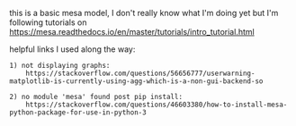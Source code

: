 this is a basic mesa model, I don't really know what I'm doing yet but I'm following tutorials on https://mesa.readthedocs.io/en/master/tutorials/intro_tutorial.html

helpful links I used along the way:

    1) not displaying graphs:
        https://stackoverflow.com/questions/56656777/userwarning-matplotlib-is-currently-using-agg-which-is-a-non-gui-backend-so

    2) no module 'mesa' found post pip install:
        https://stackoverflow.com/questions/46603380/how-to-install-mesa-python-package-for-use-in-python-3